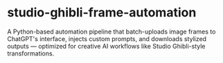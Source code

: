 # studio-ghibli-frame-automation
A Python-based automation pipeline that batch-uploads image frames to ChatGPT's interface, injects custom prompts, and downloads stylized outputs — optimized for creative AI workflows like Studio Ghibli-style transformations.
